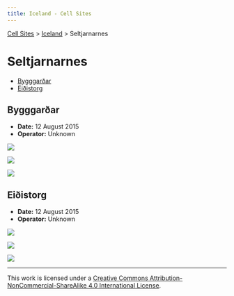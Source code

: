 ```yaml
---
title: Iceland - Cell Sites
---
```


[Cell Sites](../) > [Iceland](./) > Seltjarnarnes

# Seltjarnarnes

* [Bygggarðar](#bygggarðar)
* [Eiðistorg](#eiðistorg)

## Bygggarðar

* **Date:** 12 August 2015
* **Operator:** Unknown

![](https://f001.backblazeb2.com/file/CellSites/IS/20150812-075459.jpg)

![](https://f001.backblazeb2.com/file/CellSites/IS/20150812-075807a.jpg)

![](https://f001.backblazeb2.com/file/CellSites/IS/20150812-075626.jpg)

## Eiðistorg

* **Date:** 12 August 2015
* **Operator:** Unknown

![](https://f001.backblazeb2.com/file/CellSites/IS/20150812-073301.jpg)

![](https://f001.backblazeb2.com/file/CellSites/IS/20150812-073306.jpg)

![](https://f001.backblazeb2.com/file/CellSites/IS/20150812-073404.jpg)

---

This work is licensed under a [Creative Commons Attribution-NonCommercial-ShareAlike 4.0 International License](http://creativecommons.org/licenses/by-nc-sa/4.0/).
